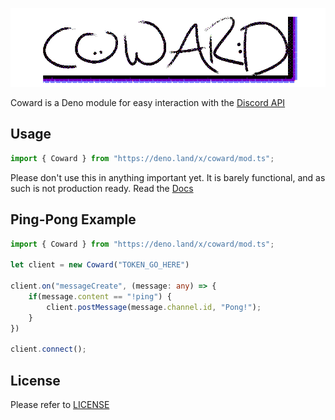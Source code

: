 ![Coward](img/logo.png)

Coward is a Deno module for easy interaction with the [Discord API](https://discordapp.com/developers/docs/intro "Discord API")

## Usage

```typescript
import { Coward } from "https://deno.land/x/coward/mod.ts";
```
Please don't use this in anything important yet. It is barely functional, and as such is not production ready.
Read the [Docs](https://doc.deno.land/https/deno.land/x/coward/mod.ts)

## Ping-Pong Example

```typescript
import { Coward } from "https://deno.land/x/coward/mod.ts";

let client = new Coward("TOKEN_GO_HERE")

client.on("messageCreate", (message: any) => {
    if(message.content == "!ping") {
        client.postMessage(message.channel.id, "Pong!");
    }
})

client.connect();
```

## License

Please refer to [LICENSE](LICENSE)

